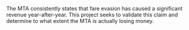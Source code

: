 The MTA consistently states that fare evasion has caused a significant revenue year-after-year. 
This project seeks to validate this claim and determine to what extent the MTA is actually losing money. 

